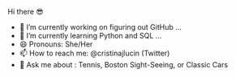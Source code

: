 Hi there :sunglasses:

- 🔭 I’m currently working on figuring out GitHub ...
- 🌱 I’m currently learning Python and SQL ...
- 😄 Pronouns: She/Her
- 📫 How to reach me: @cristinajlucin (Twitter)
- 💬 Ask me about : Tennis, Boston Sight-Seeing, or Classic Cars
